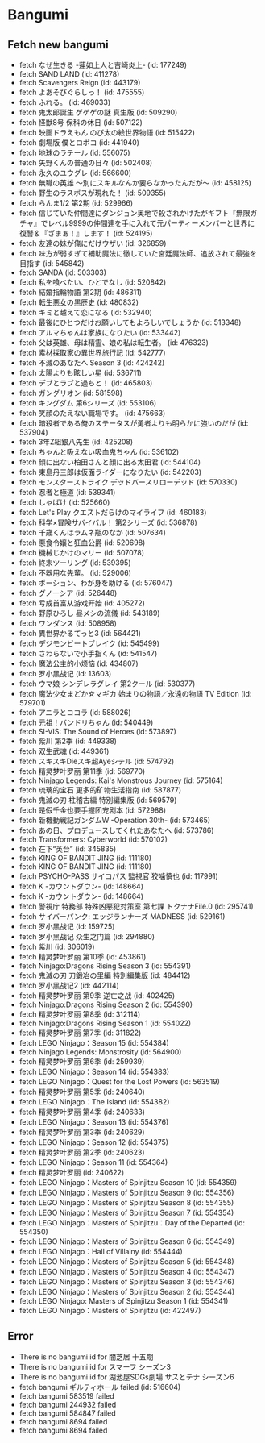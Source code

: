 # Bangumi
## Fetch new bangumi
- fetch なぜ生きる -蓮如上人と吉崎炎上- (id: 177249)
- fetch SAND LAND (id: 411278)
- fetch Scavengers Reign (id: 443179)
- fetch よあそびぐらしっ！ (id: 475555)
- fetch ふれる。 (id: 469033)
- fetch 鬼太郎誕生 ゲゲゲの謎 真生版 (id: 509290)
- fetch 怪獣8号 保科の休日 (id: 507122)
- fetch 映画ドラえもん のび太の絵世界物語 (id: 515422)
- fetch 劇場版 僕とロボコ (id: 441940)
- fetch 地球のラテール (id: 556075)
- fetch 矢野くんの普通の日々 (id: 502408)
- fetch 永久のユウグレ (id: 566600)
- fetch 無職の英雄 ～別にスキルなんか要らなかったんだが～ (id: 458125)
- fetch 野生のラスボスが現れた！ (id: 509355)
- fetch らんま1/2 第2期 (id: 529966)
- fetch 信じていた仲間達にダンジョン奥地で殺されかけたがギフト『無限ガチャ』でレベル9999の仲間達を手に入れて元パーティーメンバーと世界に復讐＆『ざまぁ！』します！ (id: 524195)
- fetch 友達の妹が俺にだけウザい (id: 326859)
- fetch 味方が弱すぎて補助魔法に徹していた宮廷魔法師、追放されて最強を目指す (id: 545842)
- fetch SANDA (id: 503303)
- fetch 私を喰べたい、ひとでなし (id: 520842)
- fetch 結婚指輪物語 第2期 (id: 486311)
- fetch 転生悪女の黒歴史 (id: 480832)
- fetch キミと越えて恋になる (id: 532940)
- fetch 最後にひとつだけお願いしてもよろしいでしょうか (id: 513348)
- fetch アルマちゃんは家族になりたい (id: 533442)
- fetch 父は英雄、母は精霊、娘の私は転生者。 (id: 476323)
- fetch 素材採取家の異世界旅行記 (id: 542777)
- fetch 不滅のあなたへ Season 3 (id: 424242)
- fetch 太陽よりも眩しい星 (id: 536711)
- fetch デブとラブと過ちと！ (id: 465803)
- fetch ガングリオン (id: 581598)
- fetch キングダム 第6シリーズ (id: 553106)
- fetch 笑顔のたえない職場です。 (id: 475663)
- fetch 暗殺者である俺のステータスが勇者よりも明らかに強いのだが (id: 537904)
- fetch 3年Z組銀八先生 (id: 425208)
- fetch ちゃんと吸えない吸血鬼ちゃん (id: 536102)
- fetch 顔に出ない柏田さんと顔に出る太田君 (id: 544104)
- fetch 東島丹三郎は仮面ライダーになりたい (id: 542203)
- fetch モンスターストライク デッドバースリローデッド (id: 570330)
- fetch 忍者と極道 (id: 539341)
- fetch しゃばけ (id: 525660)
- fetch Let's Play クエストだらけのマイライフ (id: 460183)
- fetch 科学×冒険サバイバル！ 第2シリーズ (id: 536878)
- fetch 千歳くんはラムネ瓶のなか (id: 507634)
- fetch 悪食令嬢と狂血公爵 (id: 520698)
- fetch 機械じかけのマリー (id: 507078)
- fetch 終末ツーリング (id: 539395)
- fetch 不器用な先輩。 (id: 529006)
- fetch ポーション、わが身を助ける (id: 576047)
- fetch グノーシア (id: 526448)
- fetch 亏成首富从游戏开始 (id: 405272)
- fetch 野原ひろし 昼メシの流儀 (id: 543189)
- fetch ワンダンス (id: 508958)
- fetch 異世界かるてっと3 (id: 564421)
- fetch デジモンビートブレイク (id: 545499)
- fetch さわらないで小手指くん (id: 541547)
- fetch 魔法公主的小烦恼 (id: 434807)
- fetch 罗小黑战记 (id: 13603)
- fetch ウマ娘 シンデレラグレイ 第2クール (id: 530377)
- fetch 魔法少女まどか☆マギカ 始まりの物語／永遠の物語 TV Edition (id: 579701)
- fetch アニラとココラ (id: 588026)
- fetch 元祖！バンドリちゃん (id: 540449)
- fetch SI-VIS: The Sound of Heroes (id: 573897)
- fetch 紫川 第2季 (id: 449338)
- fetch 双生武魂 (id: 449361)
- fetch スキスキDieスキ超Ayeシテル (id: 574792)
- fetch 精灵梦叶罗丽 第11季 (id: 569770)
- fetch Ninjago Legends: Kai's Monstrous Journey (id: 575164)
- fetch 琉璃的宝石 更多的矿物生活指南 (id: 587877)
- fetch 鬼滅の刃 柱稽古編 特別編集版 (id: 569579)
- fetch 是假千金也要手握团宠剧本 (id: 572988)
- fetch 新機動戦記ガンダムW -Operation 30th- (id: 573465)
- fetch あの日、プロデュースしてくれたあなたへ (id: 573786)
- fetch Transformers: Cyberworld (id: 570102)
- fetch 在下“英台” (id: 345835)
- fetch KING OF BANDIT JING (id: 111180)
- fetch KING OF BANDIT JING (id: 111180)
- fetch PSYCHO-PASS サイコパス 監視官 狡噛慎也 (id: 117991)
- fetch K -カウントダウン- (id: 148664)
- fetch K -カウントダウン- (id: 148664)
- fetch 警視庁 特務部 特殊凶悪犯対策室 第七課 トクナナFile.0 (id: 295741)
- fetch サイバーパンク: エッジランナーズ MADNESS (id: 529161)
- fetch 罗小黑战记 (id: 159725)
- fetch 罗小黑战记 众生之门篇 (id: 294880)
- fetch 紫川 (id: 306019)
- fetch 精灵梦叶罗丽 第10季 (id: 453861)
- fetch Ninjago:Dragons Rising Season 3 (id: 554391)
- fetch 鬼滅の刃 刀鍛冶の里編 特別編集版 (id: 484412)
- fetch 罗小黑战记2 (id: 442114)
- fetch 精灵梦叶罗丽 第9季 逆亡之战 (id: 402425)
- fetch Ninjago:Dragons Rising Season 2 (id: 554390)
- fetch 精灵梦叶罗丽 第8季 (id: 312114)
- fetch Ninjago:Dragons Rising Season 1 (id: 554022)
- fetch 精灵梦叶罗丽 第7季 (id: 311822)
- fetch LEGO Ninjago：Season 15 (id: 554384)
- fetch Ninjago Legends: Monstrosity (id: 564900)
- fetch 精灵梦叶罗丽 第6季 (id: 259939)
- fetch LEGO Ninjago：Season 14 (id: 554383)
- fetch LEGO Ninjago：Quest for the Lost Powers (id: 563519)
- fetch 精灵梦叶罗丽 第5季 (id: 240640)
- fetch LEGO Ninjago：The Island (id: 554382)
- fetch 精灵梦叶罗丽 第4季 (id: 240633)
- fetch LEGO Ninjago：Season 13 (id: 554376)
- fetch 精灵梦叶罗丽 第3季 (id: 240629)
- fetch LEGO Ninjago：Season 12 (id: 554375)
- fetch 精灵梦叶罗丽 第2季 (id: 240623)
- fetch LEGO Ninjago：Season 11 (id: 554364)
- fetch 精灵梦叶罗丽 (id: 240622)
- fetch LEGO Ninjago：Masters of Spinjitzu Season 10 (id: 554359)
- fetch LEGO Ninjago：Masters of Spinjitzu Season 9 (id: 554356)
- fetch LEGO Ninjago：Masters of Spinjitzu Season 8 (id: 554355)
- fetch LEGO Ninjago：Masters of Spinjitzu Season 7 (id: 554354)
- fetch LEGO Ninjago：Masters of Spinjitzu：Day of the Departed (id: 554350)
- fetch LEGO Ninjago：Masters of Spinjitzu Season 6 (id: 554349)
- fetch LEGO Ninjago：Hall of Villainy (id: 554444)
- fetch LEGO Ninjago：Masters of Spinjitzu Season 5 (id: 554348)
- fetch LEGO Ninjago：Masters of Spinjitzu Season 4 (id: 554347)
- fetch LEGO Ninjago：Masters of Spinjitzu Season 3 (id: 554346)
- fetch LEGO Ninjago：Masters of Spinjitzu Season 2 (id: 554344)
- fetch LEGO Ninjago: Masters of Spinjitzu Season 1 (id: 554341)
- fetch LEGO Ninjago：Masters of Spinjitzu (id: 422497)
## Error
- There is no bangumi id for 闇芝居 十五期
- There is no bangumi id for スマーフ シーズン3
- There is no bangumi id for 湖池屋SDGs劇場 サスとテナ シーズン6
- fetch bangumi ギルティホール failed (id: 516604)
- fetch bangumi 583519 failed
- fetch bangumi 244932 failed
- fetch bangumi 584847 failed
- fetch bangumi 8694 failed
- fetch bangumi 8694 failed
